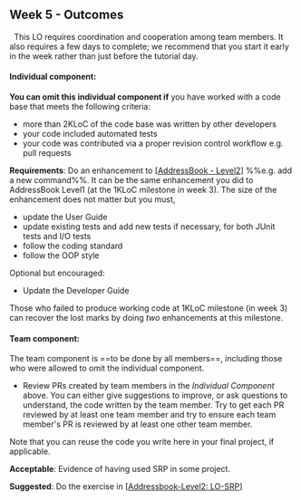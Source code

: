<link rel="stylesheet" href="{{baseUrl}}/css/main.css">
<link rel="stylesheet" href="{{baseUrl}}/css/schedule.css">

<div class="website-content">

## Week 5 - Outcomes

<div id="main">

<!-- ==================================================================================================== -->

<include src="outcome-forkingWorkflow.md" />

<!-- ==================================================================================================== -->

<include src="outcome-junit.md" />

<!-- ==================================================================================================== -->

<include src="outcome-inheritance.md" />

<!-- ==================================================================================================== -->

<panel type="danger" header="**`W5.4` Can work with a 2KLoC code base** :star: ==[Compulsory]==" expandable>
  <panel header=":dart: Evidence" expanded>
<div id="lo-2kloc">

<tip-box type="important"> 
  This LO requires coordination and cooperation among team members. It also requires a few days to complete; we recommend that you start it early in the week rather than just before the tutorial day.
</tip-box>

#### Individual component:

**You can omit this individual component if** you have worked with a code base that meets the following criteria:
* more than 2KLoC of the code base was written by other developers
* your code included automated tests
* your code was contributed via a proper revision control workflow e.g. pull requests

**Requirements**: Do an enhancement to [[AddressBook - Level2](https://github.com/nus-cs2103-AY1718S1/addressbook-level2)]  %%e.g. add a new command%%. It can be the same enhancement you did to AddressBook Level1 (at the 1KLoC milestone in week 3). The size of the enhancement does not matter but you must,
* update the User Guide
* update existing tests and add new tests if necessary, for both JUnit tests and I/O tests
* follow the coding standard
* follow the OOP style

Optional but encouraged:
* Update the Developer Guide

Those who failed to produce working code at 1KLoC milestone (in week 3) can recover the lost marks by doing _two_ enhancements at this milestone.

#### Team component:

The team component is ==to be done by all members==, including those who were allowed to omit the individual component.

* Review PRs created by team members in the _Individual Component_ above. You can either give suggestions to improve, or ask questions to understand, the code written by the team member. Try to get each PR reviewed by at least one team member and try to ensure each team member's PR is reviewed by at least one other team member.  

<tip-box type="tip">
  
Note that you can reuse the code you write here in your final project, if applicable.
 
</tip-box>

<include src="submission.md" />

</div>
  </panel>
</panel>

<!-- ==================================================================================================== -->

<include src="outcome-classLevelMember.md" />

<!-- ==================================================================================================== -->

<include src="outcome-composition.md" />

<!-- ==================================================================================================== -->

<include src="outcome-aggregation.md" />

<!-- ==================================================================================================== -->

<include src="outcome-overloading.md" />

<!-- ==================================================================================================== -->

<include src="outcome-classDiagram.md" />

<!-- ==================================================================================================== -->
<!-- TODO:  
<include src="outcome-library.md" />
-->
<!-- ==================================================================================================== -->

<panel type="info" header="**`W5.10` Can explain single responsibility principle** :star::star::star:" no-close>
  <include src="../../book/principles/singleResponsibilityPrinciple/full.md" />
  <panel header=":dart: Evidence" expanded>

**Acceptable**: Evidence of having used SRP in some project.

**Suggested**: Do the exercise in [[Addressbook-Level2: LO-SRP](https://github.com/nus-cs2103-AY1718S1/addressbook-level2/blob/master/doc/LearningOutcomes.md#follow-the-single-responsibility-principle-lo-srp)]

<include src="submission.md" />

  </panel>
</panel>

</div>
</div>
